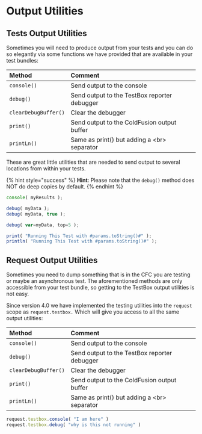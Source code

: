 # Output Utilities

## Tests Output Utilities

Sometimes you will need to produce output from your tests and you can do so elegantly via some functions we have provided that are available in your test bundles:

| **Method** | **Comment** |
| :--- | :--- |
| `console()` | Send output to the console |
| `debug()` | Send output to the TestBox reporter debugger |
| `clearDebugBuffer()` | Clear the debugger |
| `print()` | Send output to the ColdFusion output buffer |
| `printLn()` | Same as print\(\) but adding a &lt;br&gt; separator |

These are great little utilities that are needed to send output to several locations from within your tests.

{% hint style="success" %}
**Hint**: Please note that the `debug()` method does NOT do deep copies by default.
{% endhint %}

```javascript
console( myResults );

debug( myData );
debug( myData, true );

debug( var=myData, top=5 );

print( "Running This Test with #params.toString()#" );
println( "Running This Test with #params.toString()#" );
```

## Request Output Utilities

Sometimes you need to dump something that is in the CFC you are testing or maybe an asynchronous test. The aforementioned methods are only accessible from your test bundle, so getting to the TestBox output utilities is not easy.  

Since version 4.0 we have implemented the testing utilities into the `request` scope as `request.testbox.` Which will give you access to all the same output utilities:

| **Method** | **Comment** |
| :--- | :--- |
| `console()` | Send output to the console |
| `debug()` | Send output to the TestBox reporter debugger |
| `clearDebugBuffer()` | Clear the debugger |
| `print()` | Send output to the ColdFusion output buffer |
| `printLn()` | Same as print\(\) but adding a &lt;br&gt; separator |

```javascript
request.testbox.console( "I am here" )
request.testbox.debug( "why is this not running" )
```

